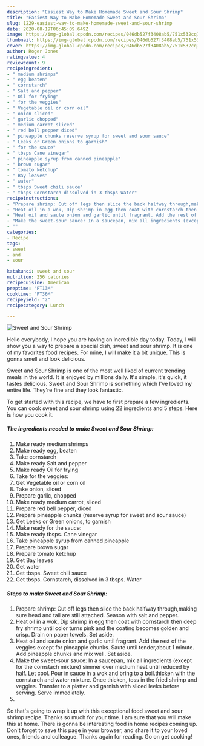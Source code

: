 ```yaml
---
description: "Easiest Way to Make Homemade Sweet and Sour Shrimp"
title: "Easiest Way to Make Homemade Sweet and Sour Shrimp"
slug: 1229-easiest-way-to-make-homemade-sweet-and-sour-shrimp
date: 2020-08-19T06:45:09.649Z
image: https://img-global.cpcdn.com/recipes/046db527f3408ab5/751x532cq70/sweet-and-sour-shrimp-recipe-main-photo.jpg
thumbnail: https://img-global.cpcdn.com/recipes/046db527f3408ab5/751x532cq70/sweet-and-sour-shrimp-recipe-main-photo.jpg
cover: https://img-global.cpcdn.com/recipes/046db527f3408ab5/751x532cq70/sweet-and-sour-shrimp-recipe-main-photo.jpg
author: Roger Jones
ratingvalue: 4
reviewcount: 9
recipeingredient:
- " medium shrimps"
- " egg beaten"
- " cornstarch"
- " Salt and pepper"
- " Oil for frying"
- " for the veggies"
- " Vegetable oil or corn oil"
- " onion sliced"
- " garlic chopped"
- " medium carrot sliced"
- " red bell pepper diced"
- " pineapple chunks reserve syrup for sweet and sour sauce"
- " Leeks or Green onions to garnish"
- " for the sauce"
- " tbsps Cane vinegar"
- " pineapple syrup from canned pineapple"
- " brown sugar"
- " tomato ketchup"
- " Bay leaves"
- " water"
- " tbsps Sweet chili sauce"
- " tbsps Cornstarch dissolved in 3 tbsps Water"
recipeinstructions:
- "Prepare shrimp: Cut off legs then slice the back halfway through,making sure head and tail are still attached. Season with salt and pepper."
- "Heat oil in a wok, Dip shrimp in egg then coat with cornstarch then deep fry shrimp until color turns pink and the coating becomes golden and crisp. Drain on paper towels. Set aside."
- "Heat oil and saute onion and garlic until fragrant. Add the rest of the veggies except for pineapple chunks. Saute until tender,about 1 minute. Add pineapple chunks and mix well. Set aside."
- "Make the sweet-sour sauce: In a saucepan, mix all ingredients (except for the cornstach mixture) simmer over medium heat until reduced by half. Let cool. Pour in sauce in a wok and bring to a boil.thicken with the cornstarch and water mixture. Once thicken, toss in the fried shrimp and veggies. Transfer to a platter and garnish with sliced leeks before serving. Serve immediately."
- ""
categories:
- Recipe
tags:
- sweet
- and
- sour

katakunci: sweet and sour 
nutrition: 256 calories
recipecuisine: American
preptime: "PT13M"
cooktime: "PT36M"
recipeyield: "2"
recipecategory: Lunch

---
```



![Sweet and Sour Shrimp](https://img-global.cpcdn.com/recipes/046db527f3408ab5/751x532cq70/sweet-and-sour-shrimp-recipe-main-photo.jpg)

Hello everybody, I hope you are having an incredible day today. Today, I will show you a way to prepare a special dish, sweet and sour shrimp. It is one of my favorites food recipes. For mine, I will make it a bit unique. This is gonna smell and look delicious.

Sweet and Sour Shrimp is one of the most well liked of current trending meals in the world. It is enjoyed by millions daily. It's simple, it's quick, it tastes delicious. Sweet and Sour Shrimp is something which I've loved my entire life. They're fine and they look fantastic.




To get started with this recipe, we have to first prepare a few ingredients. You can cook sweet and sour shrimp using 22 ingredients and 5 steps. Here is how you cook it.

<!--inarticleads1-->

##### The ingredients needed to make Sweet and Sour Shrimp:

1. Make ready  medium shrimps
1. Make ready  egg, beaten
1. Take  cornstarch
1. Make ready  Salt and pepper
1. Make ready  Oil for frying
1. Take  for the veggies:
1. Get  Vegetable oil or corn oil
1. Take  onion, sliced
1. Prepare  garlic, chopped
1. Make ready  medium carrot, sliced
1. Prepare  red bell pepper, diced
1. Prepare  pineapple chunks (reserve syrup for sweet and sour sauce)
1. Get  Leeks or Green onions, to garnish
1. Make ready  for the sauce:
1. Make ready  tbsps. Cane vinegar
1. Take  pineapple syrup from canned pineapple
1. Prepare  brown sugar
1. Prepare  tomato ketchup
1. Get  Bay leaves
1. Get  water
1. Get  tbsps. Sweet chili sauce
1. Get  tbsps. Cornstarch, dissolved in 3 tbsps. Water




<!--inarticleads2-->

##### Steps to make Sweet and Sour Shrimp:

1. Prepare shrimp: Cut off legs then slice the back halfway through,making sure head and tail are still attached. Season with salt and pepper.
1. Heat oil in a wok, Dip shrimp in egg then coat with cornstarch then deep fry shrimp until color turns pink and the coating becomes golden and crisp. Drain on paper towels. Set aside.
1. Heat oil and saute onion and garlic until fragrant. Add the rest of the veggies except for pineapple chunks. Saute until tender,about 1 minute. Add pineapple chunks and mix well. Set aside.
1. Make the sweet-sour sauce: In a saucepan, mix all ingredients (except for the cornstach mixture) simmer over medium heat until reduced by half. Let cool. Pour in sauce in a wok and bring to a boil.thicken with the cornstarch and water mixture. Once thicken, toss in the fried shrimp and veggies. Transfer to a platter and garnish with sliced leeks before serving. Serve immediately.
1. 




So that's going to wrap it up with this exceptional food sweet and sour shrimp recipe. Thanks so much for your time. I am sure that you will make this at home. There is gonna be interesting food in home recipes coming up. Don't forget to save this page in your browser, and share it to your loved ones, friends and colleague. Thanks again for reading. Go on get cooking!
